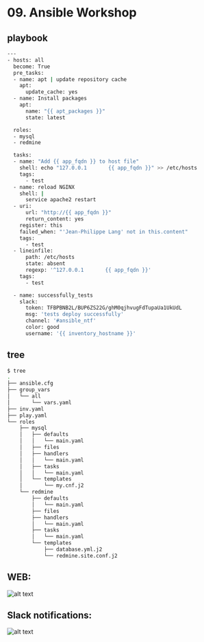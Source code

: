 # 09. Ansible Workshop


## playbook

```bash
---
- hosts: all
  become: True
  pre_tasks:
  - name: apt | update repository cache
    apt:
      update_cache: yes
  - name: Install packages
    apt:
      name: "{{ apt_packages }}"
      state: latest

  roles:
  - mysql
  - redmine

  tasks:
  - name: "Add {{ app_fqdn }} to host file"
    shell: echo "127.0.0.1       {{ app_fqdn }}" >> /etc/hosts
    tags:
      - test
  - name: reload NGINX
    shell: |
      service apache2 restart
  - uri:
      url: "http://{{ app_fqdn }}"
      return_content: yes
    register: this
    failed_when: "'Jean-Philippe Lang' not in this.content"
    tags:
      - test
  - lineinfile:
      path: /etc/hosts
      state: absent
      regexp: '^127.0.0.1       {{ app_fqdn }}'
    tags:
      - test

  - name: successfully_tests
    slack:
      token: TFBPBNB2L/BUP6ZS22G/ghM0qjhvugFdTupaUa1UkUdL
      msg: 'tests deploy successfully'
      channel: '#ansible_ntf'
      color: good
      username: '{{ inventory_hostname }}'
```


## tree

```bash
$ tree
.
├── ansible.cfg
├── group_vars
│   └── all
│       └── vars.yaml
├── inv.yaml
├── play.yaml
└── roles
    ├── mysql
    │   ├── defaults
    │   │   └── main.yaml
    │   ├── files
    │   ├── handlers
    │   │   └── main.yaml
    │   ├── tasks
    │   │   └── main.yaml
    │   └── templates
    │       └── my.cnf.j2
    └── redmine
        ├── defaults
        │   └── main.yaml
        ├── files
        ├── handlers
        │   └── main.yaml
        ├── tasks
        │   └── main.yaml
        └── templates
            ├── database.yml.j2
            └── redmine.site.conf.j2
```



## WEB:

![alt text](http://i.piccy.info/i9/c4877fc3853015d5dd104df745dadab2/1583070596/25775/1356188/Screenshot_3.png)


## Slack notifications:

![alt text](http://i.piccy.info/i9/d1630b17ccafdbbc86af1fe55815f1cd/1583070640/9776/1356188/Screenshot_5.png)
